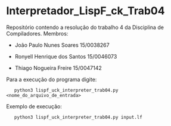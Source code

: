 # Interpretador_LispF_ck_Trab04
Repositório contendo a resolução do trabalho 4 da Disciplina de Compiladores.
Membros:

 * João Paulo Nunes Soares  15/0038267

 * Ronyell Henrique dos Santos 15/0046073

 * Thiago Nogueira Freire 15/0047142

Para a execução do programa digite:

       python3 lispf_uck_interpreter_trab04.py <nome_do_arquivo_de_entrada>

Exemplo de execução:

       python3 lispf_uck_interpreter_trab04.py input.lf
